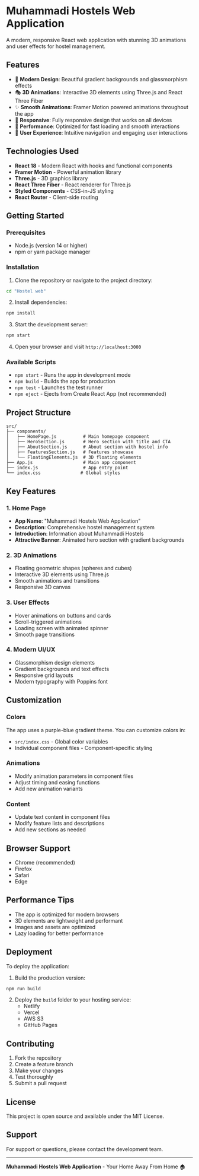 # Muhammadi Hostels Web Application

A modern, responsive React web application with stunning 3D animations and user effects for hostel management.

## Features

- 🎨 **Modern Design**: Beautiful gradient backgrounds and glassmorphism effects
- 🎭 **3D Animations**: Interactive 3D elements using Three.js and React Three Fiber
- ✨ **Smooth Animations**: Framer Motion powered animations throughout the app
- 📱 **Responsive**: Fully responsive design that works on all devices
- 🚀 **Performance**: Optimized for fast loading and smooth interactions
- 🎯 **User Experience**: Intuitive navigation and engaging user interactions

## Technologies Used

- **React 18** - Modern React with hooks and functional components
- **Framer Motion** - Powerful animation library
- **Three.js** - 3D graphics library
- **React Three Fiber** - React renderer for Three.js
- **Styled Components** - CSS-in-JS styling
- **React Router** - Client-side routing

## Getting Started

### Prerequisites

- Node.js (version 14 or higher)
- npm or yarn package manager

### Installation

1. Clone the repository or navigate to the project directory:
```bash
cd "Hostel web"
```

2. Install dependencies:
```bash
npm install
```

3. Start the development server:
```bash
npm start
```

4. Open your browser and visit `http://localhost:3000`

### Available Scripts

- `npm start` - Runs the app in development mode
- `npm build` - Builds the app for production
- `npm test` - Launches the test runner
- `npm eject` - Ejects from Create React App (not recommended)

## Project Structure

```
src/
├── components/
│   ├── HomePage.js          # Main homepage component
│   ├── HeroSection.js       # Hero section with title and CTA
│   ├── AboutSection.js      # About section with hostel info
│   ├── FeaturesSection.js   # Features showcase
│   └── FloatingElements.js  # 3D floating elements
├── App.js                   # Main app component
├── index.js                 # App entry point
└── index.css               # Global styles
```

## Key Features

### 1. Home Page
- **App Name**: "Muhammadi Hostels Web Application"
- **Description**: Comprehensive hostel management system
- **Introduction**: Information about Muhammadi Hostels
- **Attractive Banner**: Animated hero section with gradient backgrounds

### 2. 3D Animations
- Floating geometric shapes (spheres and cubes)
- Interactive 3D elements using Three.js
- Smooth animations and transitions
- Responsive 3D canvas

### 3. User Effects
- Hover animations on buttons and cards
- Scroll-triggered animations
- Loading screen with animated spinner
- Smooth page transitions

### 4. Modern UI/UX
- Glassmorphism design elements
- Gradient backgrounds and text effects
- Responsive grid layouts
- Modern typography with Poppins font

## Customization

### Colors
The app uses a purple-blue gradient theme. You can customize colors in:
- `src/index.css` - Global color variables
- Individual component files - Component-specific styling

### Animations
- Modify animation parameters in component files
- Adjust timing and easing functions
- Add new animation variants

### Content
- Update text content in component files
- Modify feature lists and descriptions
- Add new sections as needed

## Browser Support

- Chrome (recommended)
- Firefox
- Safari
- Edge

## Performance Tips

- The app is optimized for modern browsers
- 3D elements are lightweight and performant
- Images and assets are optimized
- Lazy loading for better performance

## Deployment

To deploy the application:

1. Build the production version:
```bash
npm run build
```

2. Deploy the `build` folder to your hosting service:
   - Netlify
   - Vercel
   - AWS S3
   - GitHub Pages

## Contributing

1. Fork the repository
2. Create a feature branch
3. Make your changes
4. Test thoroughly
5. Submit a pull request

## License

This project is open source and available under the MIT License.

## Support

For support or questions, please contact the development team.

---

**Muhammadi Hostels Web Application** - Your Home Away From Home 🏠
